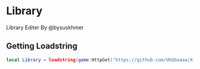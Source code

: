 # Library 

Library Editer By @bysuskhmer 

## Getting Loadstring

```lua
local Library = loadstring(game:HttpGet("https://github.com/UhGbaaaa/X-Mobile-/raw/main/Kavo%20V2.txt"))()
```
